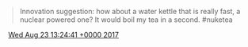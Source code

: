 > Innovation suggestion: how about a water kettle that is really fast, a nuclear powered one? It would boil my tea in a second\. \#nuketea

<img src="../../media/tweet.ico" width="12" /> [Wed Aug 23 13:24:41 +0000 2017](https://twitter.com/DromerDenker/status/900348068905705472)
